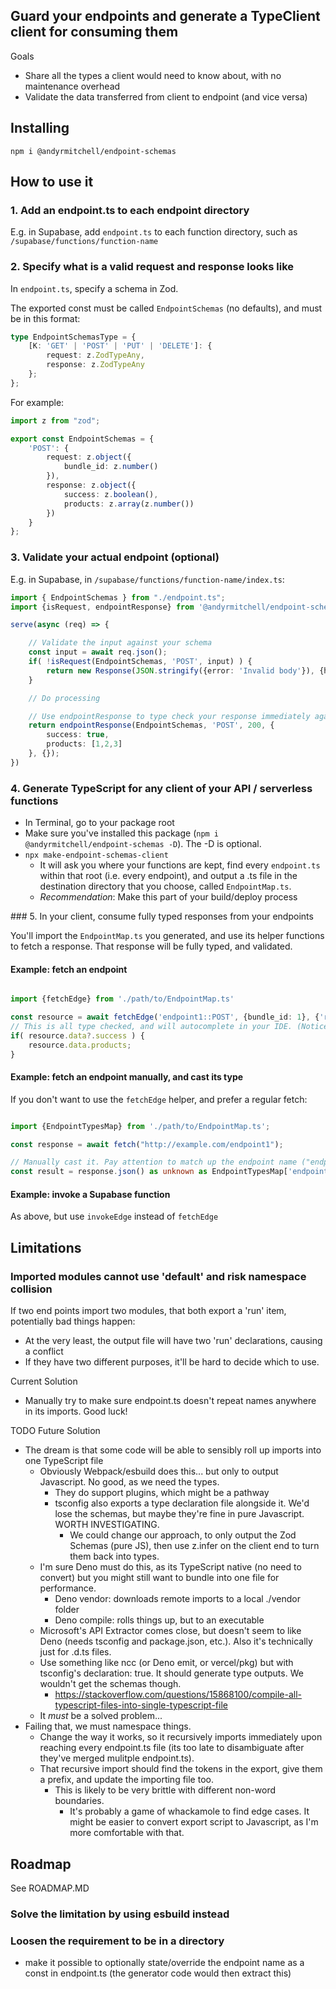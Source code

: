 ## Guard your endpoints and generate a TypeClient client for consuming them

Goals
- Share all the types a client would need to know about, with no maintenance overhead
- Validate the data transferred from client to endpoint (and vice versa)

## Installing

`npm i @andyrmitchell/endpoint-schemas`

## How to use it

### 1. Add an endpoint.ts to each endpoint directory

E.g. in Supabase, add `endpoint.ts` to each function directory, such as `/supabase/functions/function-name` 

### 2. Specify what is a valid request and response looks like

In `endpoint.ts`, specify a schema in Zod. 

The exported const must be called `EndpointSchemas` (no defaults), and must be in this format:
```typescript
type EndpointSchemasType = {
    [K: 'GET' | 'POST' | 'PUT' | 'DELETE']: {
        request: z.ZodTypeAny,
        response: z.ZodTypeAny
    };
};
```

For example:

```typescript
import z from "zod";

export const EndpointSchemas = {
    'POST': {
        request: z.object({
            bundle_id: z.number()
        }),
        response: z.object({
            success: z.boolean(),
            products: z.array(z.number())
        })
    }
};

```



### 3. Validate your actual endpoint (optional)

E.g. in Supabase, in `/supabase/functions/function-name/index.ts`:

```typescript
import { EndpointSchemas } from "./endpoint.ts";
import {isRequest, endpointResponse} from '@andyrmitchell/endpoint-schemas'

serve(async (req) => {

    // Validate the input against your schema
    const input = await req.json();
    if( !isRequest(EndpointSchemas, 'POST', input) ) {
        return new Response(JSON.stringify({error: 'Invalid body'}), {headers: {status: 400}});
    }

    // Do processing

    // Use endpointResponse to type check your response immediately against EndpointSchemas
    return endpointResponse(EndpointSchemas, 'POST', 200, {
        success: true, 
        products: [1,2,3]
    }, {});
})
```

### 4. Generate TypeScript for any client of your API / serverless functions

- In Terminal, go to your package root
- Make sure you've installed this package (`npm i @andyrmitchell/endpoint-schemas -D`). The -D is optional.
- `npx make-endpoint-schemas-client`
    - It will ask you where your functions are kept, find every `endpoint.ts` within that root (i.e. every endpoint), and output a .ts file in the destination directory that you choose, called `EndpointMap.ts`. 
    - _Recommendation_: Make this part of your build/deploy process

### 5. In your client, consume fully typed responses from your endpoints

You'll import the `EndpointMap.ts` you generated, and use its helper functions to fetch a response. That response will be fully typed, and validated.

#### Example: fetch an endpoint

```typescript 

import {fetchEdge} from './path/to/EndpointMap.ts'

const resource = await fetchEdge('endpoint1::POST', {bundle_id: 1}, {'root_url': 'https://api.yourserver.com', 'bearer_token': 'auth123'});
// This is all type checked, and will autocomplete in your IDE. (Notice it matches the server's endpoint.ts)
if( resource.data?.success ) {
    resource.data.products;
}

```

#### Example: fetch an endpoint manually, and cast its type 

If you don't want to use the `fetchEdge` helper, and prefer a regular fetch:

```typescript 

import {EndpointTypesMap} from './path/to/EndpointMap.ts';

const response = await fetch("http://example.com/endpoint1");

// Manually cast it. Pay attention to match up the endpoint name ("endpoint1") method used ("POST"), and to specify "response". 
const result = response.json() as unknown as EndpointTypesMap['endpoint1::POST']['response'];

```

#### Example: invoke a Supabase function

As above, but use `invokeEdge` instead of `fetchEdge`



## Limitations

### Imported modules cannot use 'default' and risk namespace collision

If two end points import two modules, that both export a 'run' item, potentially bad things happen: 
- At the very least, the output file will have two 'run' declarations, causing a conflict
- If they have two different purposes, it'll be hard to decide which to use. 

Current Solution
- Manually try to make sure endpoint.ts doesn't repeat names anywhere in its imports. Good luck!

TODO Future Solution
- The dream is that some code will be able to sensibly roll up imports into one TypeScript file
    - Obviously Webpack/esbuild does this... but only to output Javascript. No good, as we need the types. 
        - They do support plugins, which might be a pathway
        - tsconfig also exports a type declaration file alongside it. We'd lose the schemas, but maybe they're fine in pure Javascript. WORTH INVESTIGATING.
            - We could change our approach, to only output the Zod Schemas (pure JS), then use z.infer on the client end to turn them back into types.
    - I'm sure Deno must do this, as its TypeScript native (no need to convert) but you might still want to bundle into one file for performance.
        - Deno vendor: downloads remote imports to a local ./vendor folder
        - Deno compile: rolls things up, but to an executable 
    - Microsoft's API Extractor comes close, but doesn't seem to like Deno (needs tsconfig and package.json, etc.). Also it's technically just for .d.ts files. 
    - Use something like ncc (or Deno emit, or vercel/pkg) but with tsconfig's declaration: true. It should generate type outputs. We wouldn't get the schemas though. 
        - https://stackoverflow.com/questions/15868100/compile-all-typescript-files-into-single-typescript-file 
    - It _must_ be a solved problem... 
- Failing that, we must namespace things. 
    - Change the way it works, so it recursively imports immediately upon reaching every endpoint.ts file (its too late to disambiguate after they've merged mulitple endpoint.ts). 
    - That recursive import should find the tokens in the export, give them a prefix, and update the importing file too. 
        - This is likely to be very brittle with different non-word boundaries. 
            - It's probably a game of whackamole to find edge cases. It might be easier to convert export script to Javascript, as I'm more comfortable with that. 


## Roadmap

See ROADMAP.MD

### Solve the limitation by using esbuild instead

### Loosen the requirement to be in a directory

- make it possible to optionally state/override the endpoint name as a const in endpoint.ts (the generator code would then extract this)